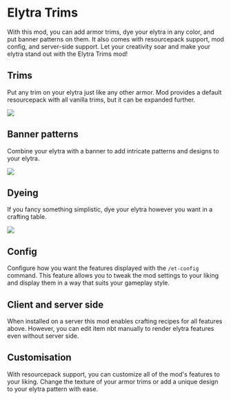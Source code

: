 # Elytra Trims
With this mod, you can add armor trims, dye your elytra in any color, and put banner patterns on them. It also comes with resourcepack support, mod config, and server-side support. Let your creativity soar and make your elytra stand out with the Elytra Trims mod!

## Trims
Put any trim on your elytra just like any other armor. Mod provides a default resourcepack with all vanilla trims, but it can be expanded further.

![](https://cdn.modrinth.com/data/XpzGz7KD/images/dfed96c8c5364d1a4fe2bf30b099c87338365073.png)

## Banner patterns
Combine your elytra with a banner to add intricate patterns and designs to your elytra.

![](https://cdn.modrinth.com/data/XpzGz7KD/images/c45f6f510ee2c859a544761999310eb845d702b5.png)

## Dyeing
If you fancy something simplistic, dye your elytra however you want in a crafting table.

![](https://cdn.modrinth.com/data/XpzGz7KD/images/3ce620a98b4d8143ea4231cb6ad6a4cdf8886eec.png)

## Config
Configure how you want the features displayed with the `/et-config` command. This feature allows you to tweak the mod settings to your liking and display them in a way that suits your gameplay style.

## Client and server side
When installed on a server this mod enables crafting recipes for all features above. However, you can edit item nbt manually to render elytra features even without server side.

## Customisation
With resourcepack support, you can customize all of the mod's features to your liking. Change the texture of your armor trims or add a unique design to your elytra pattern with ease.